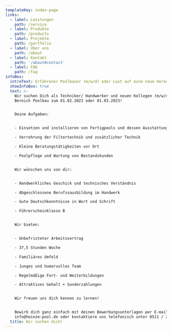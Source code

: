 ```yaml
---
templateKey: index-page
links:
  - label: Leistungen
    path: /service
  - label: Produkte
    path: /products
  - label: Projekte
    path: /portfolio
  - label: Über uns
    path: /about
  - label: Kontakt
    path: '/about#contact'
  - label: FAQ
    path: /faq
infoBox:
  introText: Erfahrener Poolbauer (m/w/d) oder Lust auf eine neue Herausforderung?
  showInfoBox: true
  text: >-
    Wir suchen Dich als Techniker/ Handwerker und neuen Kollegen (m/w/d) im
    Bereich Poolbau zum 01.02.2023 oder 01.03.2023!


    Deine Aufgaben:


    - Einsetzen und installieren von Fertigpools und dessen Ausstattung

    - Verrohrung der Filtertechnik und zusätzlicher Technik

    - Kleine Beratungstätigkeiten vor Ort

    - Poolpflege und Wartung von Bestandskunden


    Wir wünschen uns von dir:


    - Handwerkliches Geschick und technisches Verständnis

    - Abgeschlossene Berufssausbildung im Handwerk

    - Gute Deutschkenntnisse in Wort und Schrift

    - Führerscheinklasse B


    Wir bieten:


    - Unbefristeter Arbeitsvertrag

    - 37,5 Stunden Woche

    - Familiäres Umfeld

    - Junges und humorvolles Team

    - Regelmäßige Fort- und Weiterbildungen

    - Attraktives Gehalt + Sonderzahlungen


    Wir freuen uns dich kennen zu lernen!


    Bewirb dich ganz einfach mit deinen Bewerbungsunterlagen per E-mail unter
    info@heinze-pool.de oder kontaktiere uns telefonisch unter 0511 / 2713145.
  title: Wir suchen dich!
---
```


